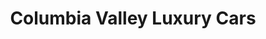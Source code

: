 ---
title: "Columbia Valley Luxury Cars"
url: /redmond/columbia-valley-luxury-cars/
shop: Autohaus
---
